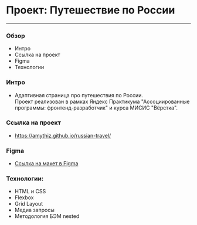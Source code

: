 # Проект: Путешествие по России
----------------------------------

### Обзор
* Интро
* Ссылка на проект
* Figma
* Технологии

### Интро

* Адаптивная страница про путешествия по России.   
  Проект реализован в рамках Яндекс Практикума "Ассоциированные программы: фронтенд-разработчик" и курса МИСИС "Вёрстка".

### Ссылка на проект

* https://amythiz.github.io/russian-travel/

### Figma

* [Ссылка на макет в Figma](https://www.figma.com/design/uvYROaBx7hIVw0PsrILmyN/Sprint-3_-Russia-_-desktop-%2B-mobile-(Copy)?node-id=28503-0&t=1SP3KBTpbOJDMIrn-1)

### Технологии:

* HTML и CSS
* Flexbox
* Grid Layout
* Медиа запросы
* Методология БЭМ nested
